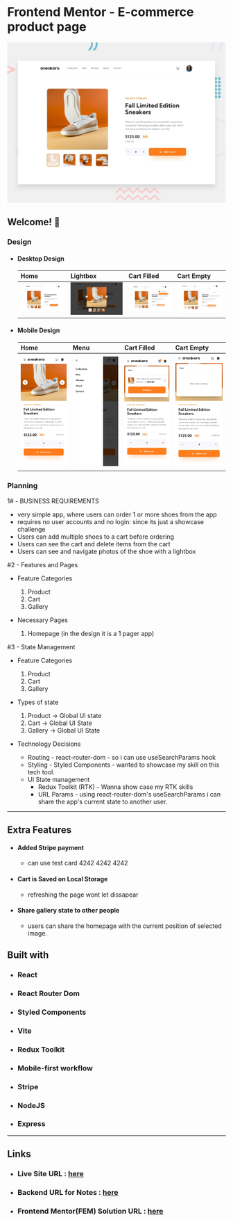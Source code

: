 # Frontend Mentor - E-commerce product page

![Design preview for the E-commerce product page coding challenge](./design/desktop-preview.jpg)

## Welcome! 👋

### Design

- #### Desktop Design

  | Home                                        | Lightbox                                          | Cart Filled                                              | Cart Empty                                             |
  | ------------------------------------------- | ------------------------------------------------- | -------------------------------------------------------- | ------------------------------------------------------ |
  | ![Home Design](./design/desktop-design.jpg) | ![Lightbox](./design/desktop-design-lightbox.jpg) | ![Cart Filled](./design/active-states-basket-filled.jpg) | ![Cart Empty](./design/active-states-basket-empty.jpg) |

- #### Mobile Design
  | Home                                       | Menu                              | Cart Filled                                              | Cart Empty                                             |
  | ------------------------------------------ | --------------------------------- | -------------------------------------------------------- | ------------------------------------------------------ |
  | ![Home Design](./design/mobile-design.jpg) | ![Menu](./design/mobile-menu.jpg) | ![Cart Filled](./design/mobile-design-basket-filled.jpg) | ![Cart Empty](./design/mobile-design-basket-empty.jpg) |

### Planning

1# - BUSINESS REQUIREMENTS

- very simple app, where users can order 1 or more shoes from the app
- requires no user accounts and no login: since its just a showcase challenge
- Users can add multiple shoes to a cart before ordering
- Users can see the cart and delete items from the cart
- Users can see and navigate photos of the shoe with a lightbox

#2 - Features and Pages

- Feature Categories

  1. Product
  2. Cart
  3. Gallery

- Necessary Pages
  1. Homepage (in the design it is a 1 pager app)

#3 - State Management

- Feature Categories

  1. Product
  2. Cart
  3. Gallery

- Types of state

  1. Product -> Global UI state
  2. Cart -> Global UI State
  3. Gallery -> Global UI State

- Technology Decisions
  - Routing - react-router-dom - so i can use useSearchParams hook
  - Styling - Styled Components - wanted to showcase my skill on this tech tool.
  - UI State management
    - Redux Toolkit (RTK) - Wanna show case my RTK skills
    - URL Params - using react-router-dom's useSearchParams i can share the app's current state to another user.

---

## Extra Features

- #### Added Stripe payment
  - can use test card 4242 4242 4242
- #### Cart is Saved on Local Storage
  - refreshing the page wont let dissapear
- #### Share gallery state to other people
  - users can share the homepage with the current position of selected image.

## Built with

- ### React
- ### React Router Dom
- ### Styled Components
- ### Vite
- ### Redux Toolkit
- ### Mobile-first workflow
- ### Stripe
- ### NodeJS
- ### Express

---

## Links

- ### Live Site URL : [here](https://e-commerce-product-page-yvby-frontend.vercel.app/)
- ### Backend URL for Notes : [here](https://e-commerce-product-page-flame.vercel.app/)
- ### Frontend Mentor(FEM) Solution URL : [here]()

